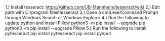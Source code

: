 1.) Install tesseract: https://github.com/UB-Mannheim/tesseract/wiki
2.) Edit path with C:\program files\tesseract
3.) Open a cmd.exe/Command Prompt through Windows Search or Windows Explorer 
4.) Run the following to update python and install Pillow
    python3 -m pip install --upgrade pip
    python3 -m pip install --upgrade Pillow
5.) Run the following to install pytesseract
    pip install pytesseract
    pip install pynput
